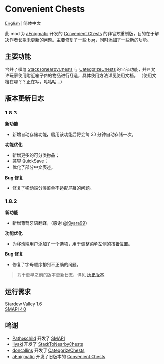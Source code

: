 ﻿# Convenient Chests

[English](README.md) | 简体中文

此 mod 为 [aEnigmatic](https://github.com/aEnigmatic)
开发的 [Convenient Chests](https://github.com/aEnigmatic/ConvenientChests) 的非官方重制版，目的在于解决作者长期未更新的问题。主要修复了一些
bug，同时添加了一些新的功能。

## 主要功能

合并了模组 [StackToNearbyChests](https://www.nexusmods.com/stardewvalley/mods/1787)
与 [CategorizeChests](https://www.nexusmods.com/stardewvalley/mods/1300) 的全部功能，并且允许玩家使用附近箱子内的物品进行打造，具体使用方法详见使用文档。
（使用文档在哪？？正在写，咕咕咕...）

## 版本更新日志

### 1.8.3

**新功能**

- 新增自动存储功能，启用该功能后将会每 30 分钟自动存储一次。

**功能优化**

- 新增更多的可分类物品；
- 兼容 QuickSave；
- 优化了部分中文表述。

**Bug 修复**

- 修复了移动端分类菜单不适配屏幕的问题。

### 1.8.2

**新功能**

- 新增葡萄牙语翻译。（感谢 [@Kiyara99](https://next.nexusmods.com/profile/Kiyara99)）

**功能优化**

- 为移动端用户添加了一个选项，用于调整菜单左侧的按钮位置。

**Bug 修复**

- 修复了字母顺序排列不正确的问题。

> 对于更早之前的版本更新日志，详见 [历史版本](VersionHistories/VersionHistory_zh.md).

## 运行需求

Stardew Valley 1.6  
[SMAPI 4.0](https://smapi.io)

## 鸣谢

* [Pathoschild](https://github.com/Pathoschild) 开发了 [SMAPI](https://github.com/Pathoschild/SMAPI)
* [Ilyaki](https://github.com/Ilyaki) 开发了 [StackToNearbyChests](https://github.com/Ilyaki/StackToNearbyChests)
* [doncollins](https://github.com/doncollins) 开发了 [CategorizeChests](https://github.com/doncollins/StardewValleyMods)
* [aEnigmatic](https://github.com/aEnigmatic)
  开发了旧版本的 [Convenient Chests](https://github.com/aEnigmatic/ConvenientChests)